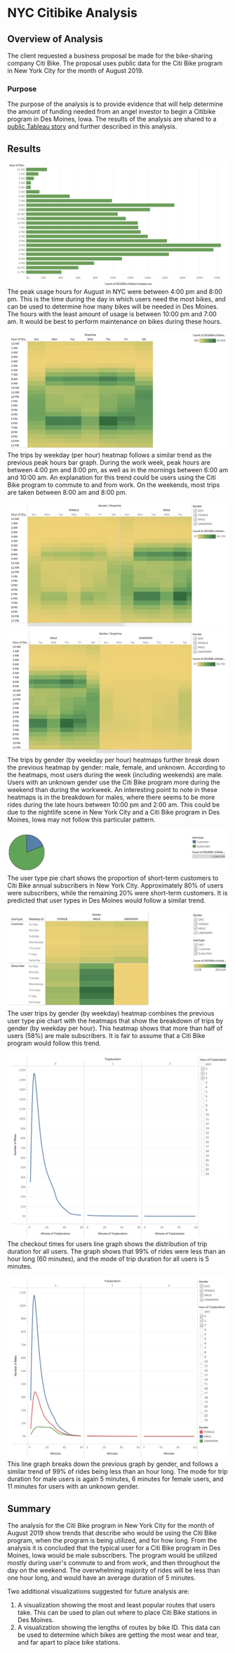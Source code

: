 # NYC Citibike Analysis

## Overview of Analysis
The client requested a business proposal be made for the bike-sharing company Citi Bike. The proposal uses public data for the Citi Bike program in New York City for the month of August 2019.

### Purpose
The purpose of the analysis is to provide evidence that will help determine the amount of funding needed from an angel investor to begin a Citibike program in Des Moines, Iowa. The results of the analysis are shared to a [public Tableau story](https://public.tableau.com/app/profile/madison.schimmel/viz/bikesharingworkbook/Challenge14?publish=yes) and further described in this analysis.

## Results
![Peak hours for August](https://github.com/mschimmy/bikesharing/blob/main/images/August_Peak_Hours.png)
The peak usage hours for August in NYC were between 4:00 pm and 8:00 pm. This is the time during the day in which users need the most bikes, and can be used to determine how many bikes will be needed in Des Moines. The hours with the least amount of usage is between 10:00 pm and 7:00 am. It would be best to perform maintenance on bikes during these hours.

![Trips by weekday (per hour)](https://github.com/mschimmy/bikesharing/blob/main/images/Trips_by_weekday_per_hour.png)
The trips by weekday (per hour) heatmap follows a similar trend as the previous peak hours bar graph. During the work week, peak hours are between 4:00 pm and 8:00 pm, as well as in the mornings between 6:00 am and 10:00 am. An explanation for this trend could be users using the Citi Bike program to commute to and from work. On the weekends, most trips are taken between 8:00 am and 8:00 pm.

![Trips by gender (weekday per hour)1](https://github.com/mschimmy/bikesharing/blob/main/images/Trips_by_weeday_by_gender.png)
![Trips by gender (weekday per hour)2](https://github.com/mschimmy/bikesharing/blob/main/images/Trips_by_weeday_by_gender2.png)
The trips by gender (by weekday per hour) heatmaps further break down the previous heatmap by gender: male, female, and unknown. According to the heatmaps, most users during the week (including weekends) are male. Users with an unknown gender use the Citi Bike program more during the weekend than during the workweek. An interesting point to note in these heatmaps is in the breakdown for males, where there seems to be more rides during the late hours between 10:00 pm and 2:00 am. This could be due to the nightlife scene in New York City and a Citi Bike program in Des Moines, Iowa may not follow this particular pattern.

![User type](https://github.com/mschimmy/bikesharing/blob/main/images/User_type.png)
The user type pie chart shows the proportion of short-term customers to Citi Bike annual subscribers in New York City. Approximately 80% of users were subscribers, while the remaining 20% were short-term customers. It is predicted that user types in Des Moines would follow a similar trend. 

![User trips by gender by weekday](https://github.com/mschimmy/bikesharing/blob/main/images/User_trips_by_gender.png)
The user trips by gender (by weekday) heatmap combines the previous user type pie chart with the heatmaps that show the breakdown of trips by gender (by weekday per hour). This heatmap shows that more than half of users (58%) are male subscribers. It is fair to assume that a Citi Bike program would follow this trend.

![Checkout times for users](https://github.com/mschimmy/bikesharing/blob/main/images/Checkout_times.png)
The checkout times for users line graph shows the distribution of trip duration for all users. The graph shows that 99% of rides were less than an hour long (60 minutes), and the mode of trip duration for all users is 5 minutes.

![Checkout time for users by gender](https://github.com/mschimmy/bikesharing/blob/main/images/Checkout_times_by_gender.png)
This line graph breaks down the previous graph by gender, and follows a similar trend of 99% of rides being less than an hour long. The mode for trip duration for male users is again 5 minutes, 6 minutes for female users, and 11 minutes for users with an unknown gender.

## Summary
The analysis for the Citi Bike program in New York City for the month of August 2019 show trends that describe who would be using the Citi Bike program, when the program is being utilized, and for how long. From the analysis it is concluded that the typical user for a Citi Bike program in Des Moines, Iowa would be male subscribers. The program would be utilized mostly during user's commute to and from work, and then throughout the day on the weekend. The overwhelming majority of rides will be less than one hour long, and would have an average duration of 5 minutes.

Two additional visualizations suggested for future analysis are:
1. A visualization showing the most and least popular routes that users take. This can be used to plan out where to place Citi Bike stations in Des Moines.
2. A visualization showing the lengths of routes by bike ID. This data can be used to determine which bikes are getting the most wear and tear, and far apart to place bike stations.

